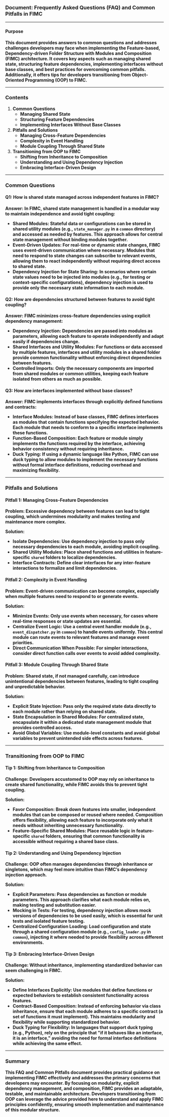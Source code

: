 ### **Document: Frequently Asked Questions (FAQ) and Common Pitfalls in FIMC**

---

#### **Purpose**

**This document provides answers to common questions and addresses challenges developers may face when implementing the Feature-based, Dependency-driven Folder Structure with Modules and Composition (FIMC) architecture. It covers key aspects such as managing shared state, structuring feature dependencies, implementing interfaces without base classes, and best practices for overcoming common pitfalls. Additionally, it offers tips for developers transitioning from Object-Oriented Programming (OOP) to FIMC.**

---

### **Contents**

1. **Common Questions**
   * **Managing Shared State**
   * **Structuring Feature Dependencies**
   * **Implementing Interfaces Without Base Classes**
2. **Pitfalls and Solutions**
   * **Managing Cross-Feature Dependencies**
   * **Complexity in Event Handling**
   * **Module Coupling Through Shared State**
3. **Transitioning from OOP to FIMC**
   * **Shifting from Inheritance to Composition**
   * **Understanding and Using Dependency Injection**
   * **Embracing Interface-Driven Design**

---

### **Common Questions**

#### **Q1: How is shared state managed across independent features in FIMC?**

**Answer: In FIMC, shared state management is handled in a modular way to maintain independence and avoid tight coupling:**

* **Shared Modules: Stateful data or configurations can be stored in shared utility modules (e.g., `state_manager.py` in a `common` directory) and accessed as needed by features. This approach allows for central state management without binding modules together.**
* **Event-Driven Updates: For real-time or dynamic state changes, FIMC uses event-driven communication where necessary. Modules that need to respond to state changes can subscribe to relevant events, allowing them to react independently without requiring direct access to shared state.**
* **Dependency Injection for State Sharing: In scenarios where certain state values need to be injected into modules (e.g., for testing or context-specific configurations), dependency injection is used to provide only the necessary state information to each module.**

#### **Q2: How are dependencies structured between features to avoid tight coupling?**

**Answer: FIMC minimizes cross-feature dependencies using explicit dependency management:**

* **Dependency Injection: Dependencies are passed into modules as parameters, allowing each feature to operate independently and adapt easily if dependencies change.**
* **Shared Interfaces and Utility Modules: For functions or data accessed by multiple features, interfaces and utility modules in a shared folder provide common functionality without enforcing direct dependencies between features.**
* **Controlled Imports: Only the necessary components are imported from shared modules or common utilities, keeping each feature isolated from others as much as possible.**

#### **Q3: How are interfaces implemented without base classes?**

**Answer: FIMC implements interfaces through explicitly defined functions and contracts:**

* **Interface Modules: Instead of base classes, FIMC defines interfaces as modules that contain functions specifying the expected behavior. Each module that needs to conform to a specific interface implements these functions.**
* **Function-Based Composition: Each feature or module simply implements the functions required by the interface, achieving behavior consistency without requiring inheritance.**
* **Duck Typing: If using a dynamic language like Python, FIMC can use duck typing to allow modules to implement the necessary functions without formal interface definitions, reducing overhead and maximizing flexibility.**

---

### **Pitfalls and Solutions**

#### **Pitfall 1: Managing Cross-Feature Dependencies**

**Problem: Excessive dependency between features can lead to tight coupling, which undermines modularity and makes testing and maintenance more complex.**

**Solution:**

* **Isolate Dependencies: Use dependency injection to pass only necessary dependencies to each module, avoiding implicit coupling.**
* **Shared Utility Modules: Place shared functions and utilities in feature-specific `shared` folders to localize dependencies.**
* **Interface Contracts: Define clear interfaces for any inter-feature interactions to formalize and limit dependencies.**

#### **Pitfall 2: Complexity in Event Handling**

**Problem: Event-driven communication can become complex, especially when multiple features need to respond to or generate events.**

**Solution:**

* **Minimize Events: Only use events when necessary, for cases where real-time responses or state updates are essential.**
* **Centralize Event Logic: Use a central event handler module (e.g., `event_dispatcher.py` in `common`) to handle events uniformly. This central module can route events to relevant features and manage event priorities.**
* **Direct Communication When Possible: For simpler interactions, consider direct function calls over events to avoid added complexity.**

#### **Pitfall 3: Module Coupling Through Shared State**

**Problem: Shared state, if not managed carefully, can introduce unintentional dependencies between features, leading to tight coupling and unpredictable behavior.**

**Solution:**

* **Explicit State Injection: Pass only the required state data directly to each module rather than relying on shared state.**
* **State Encapsulation in Shared Modules: For centralized state, encapsulate it within a dedicated state management module that provides controlled access.**
* **Avoid Global Variables: Use module-level constants and avoid global variables to prevent unintended side effects across features.**

---

### **Transitioning from OOP to FIMC**

#### **Tip 1: Shifting from Inheritance to Composition**

**Challenge: Developers accustomed to OOP may rely on inheritance to create shared functionality, while FIMC avoids this to prevent tight coupling.**

**Solution:**

* **Favor Composition: Break down features into smaller, independent modules that can be composed or reused where needed. Composition offers flexibility, allowing each feature to incorporate only what it needs without inheriting unnecessary functionality.**
* **Feature-Specific Shared Modules: Place reusable logic in feature-specific `shared` folders, ensuring that common functionality is accessible without requiring a shared base class.**

#### **Tip 2: Understanding and Using Dependency Injection**

**Challenge: OOP often manages dependencies through inheritance or singletons, which may feel more intuitive than FIMC’s dependency injection approach.**

**Solution:**

* **Explicit Parameters: Pass dependencies as function or module parameters. This approach clarifies what each module relies on, making testing and substitution easier.**
* **Mocking in Tests: For testing, dependency injection allows mock versions of dependencies to be used easily, which is essential for unit tests and isolated feature testing.**
* **Centralized Configuration Loading: Load configuration and state through a shared configuration module (e.g., `config_loader.py` in `common`), injecting it where needed to provide flexibility across different environments.**

#### **Tip 3: Embracing Interface-Driven Design**

**Challenge: Without inheritance, implementing standardized behavior can seem challenging in FIMC.**

**Solution:**

* **Define Interfaces Explicitly: Use modules that define functions or expected behaviors to establish consistent functionality across features.**
* **Contract-Based Composition: Instead of enforcing behavior via class inheritance, ensure that each module adheres to a specific contract (a set of functions it must implement). This maintains modularity and flexibility while supporting standardized behavior.**
* **Duck Typing for Flexibility: In languages that support duck typing (e.g., Python), rely on the principle that "if it behaves like an interface, it is an interface," avoiding the need for formal interface definitions while achieving the same effect.**

---

### **Summary**

**This FAQ and Common Pitfalls document provides practical guidance on implementing FIMC effectively and addresses the primary concerns that developers may encounter. By focusing on modularity, explicit dependency management, and composition, FIMC provides an adaptable, testable, and maintainable architecture. Developers transitioning from OOP can leverage the advice provided here to understand and apply FIMC principles confidently, ensuring smooth implementation and maintenance of this modular structure.**

